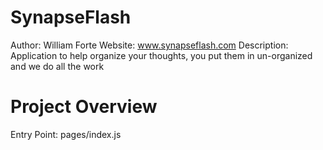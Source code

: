 # SynapseFlash

Author: William Forte
Website: www.synapseflash.com
Description: Application to help organize your thoughts, you put them in un-organized and we do all the work

# Project Overview

Entry Point: pages/index.js
